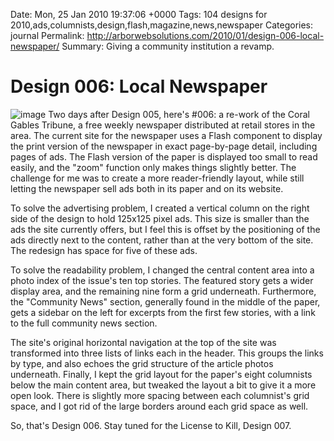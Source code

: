 Date: Mon, 25 Jan 2010 19:37:06 +0000
Tags: 104 designs for 2010,ads,columnists,design,flash,magazine,news,newspaper
Categories: journal
Permalink: http://arborwebsolutions.com/2010/01/design-006-local-newspaper/
Summary: Giving a community institution a revamp.

# Design 006: Local Newspaper

![image][] Two days after Design 005, here's \#006: a re-work of the
Coral Gables Tribune, a free weekly newspaper distributed at retail
stores in the area. The current site for the newspaper uses a Flash
component to display the print version of the newspaper in exact
page-by-page detail, including pages of ads. The Flash version of the
paper is displayed too small to read easily, and the "zoom" function
only makes things slightly better. The challenge for me was to create a
more reader-friendly layout, while still letting the newspaper sell ads
both in its paper and on its website. 

To solve the advertising problem,
I created a vertical column on the right side of the design to hold
125x125 pixel ads. This size is smaller than the ads the site currently
offers, but I feel this is offset by the positioning of the ads directly
next to the content, rather than at the very bottom of the site. The
redesign has space for five of these ads. 

To solve the readability
problem, I changed the central content area into a photo index of the
issue's ten top stories. The featured story gets a wider display area,
and the remaining nine form a grid underneath. Furthermore, the
"Community News" section, generally found in the middle of the paper,
gets a sidebar on the left for excerpts from the first few stories, with
a link to the full community news section. 

The site's original
horizontal navigation at the top of the site was transformed into three
lists of links each in the header. This groups the links by type, and
also echoes the grid structure of the article photos underneath.
Finally, I kept the grid layout for the paper's eight columnists below
the main content area, but tweaked the layout a bit to give it a more
open look. There is slightly more spacing between each columnist's grid
space, and I got rid of the large borders around each grid space as
well. 

So, that's Design 006. Stay tuned for the License to Kill, Design
007.

  [image]: /attachments/Coral-Gables-Tribune-201x300.jpg
    "Coral Gables Tribune"
